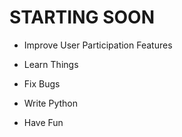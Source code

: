 # STARTING SOON

- Improve User Participation Features

- Learn Things

- Fix Bugs

- Write Python

- Have Fun
